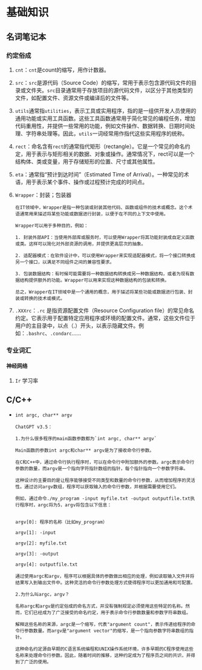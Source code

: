 # 基础知识

## 名词笔记本

### 约定俗成

1. `cnt`：`cnt`是count的缩写，用作计数器。
2. `src`：`src`是源代码（Source Code）的缩写，常用于表示包含源代码文件的目录或文件夹。`src`目录通常用于存放项目的源代码文件，以区分于其他类型的文件，如配置文件、资源文件或编译后的文件等。
3. `utils`通常指`utilities`，表示工具或实用程序，指的是一组供开发人员使用的通用功能或实用工具函数。这些工具函数通常用于简化常见的编程任务，增加代码重用性，并提供一些常用的功能，例如文件操作、数据转换、日期时间处理、字符串处理等。因此，`utils`一词经常用作指代这些实用程序的统称。
4. `rect`：命名含有`rect`的通常指代矩形（rectangle）。它是一个常见的命名约定，用于表示与矩形相关的数据、对象或操作。通常情况下，rect可以是一个结构体、类或变量，用于存储矩形的位置、尺寸或其他属性。
5. `eta`：通常指“预计到达时间”（Estimated Time of Arrival）。一种常见的术语，用于表示某个事件、操作或过程预计完成的时间点。
6. `Wrapper`：封装；包装器

    ```auto
    在IT领域中，Wrapper是指一种包装或封装其他代码、函数或组件的技术或概念。这个术语通常用来描述将某些功能或数据进行封装，以便于在不同的上下文中使用。

    Wrapper可以用于多种目的，例如：

    1. 封装外部API：当使用外部库或服务时，可以使用Wrapper将其功能封装成自定义函数或类。这样可以简化对外部资源的调用，并提供更高层次的抽象。

    2. 适配器模式：在软件设计中，可以使用Wrapper来实现适配器模式，将一个接口转换成另一个接口，以满足不同组件之间的兼容性要求。

    3. 包装数据结构：有时候可能需要将一种数据结构转换成另一种数据结构，或者为现有数据结构提供额外的功能。Wrapper可以用来实现这种数据结构的包装和转换。

    总之，Wrapper在IT领域中是一个通用的概念，用于描述将某些功能或数据进行包装、封装或转换的技术或模式。
    ```

7. `.XXXrc`：`.rc` 是指资源配置文件（Resource Configuration file）的常见命名约定。它表示用于配置特定应用程序或环境的配置文件。通常，这些文件位于用户的主目录中，以点（.）开头，以表示隐藏文件。例如：`.bashrc`、`.condarc`……

### 专业词汇

#### 神经网络

1. `Ir` 学习率

## C/C++

- `int argc, char** argv`

    ```ChatGPT
    ChatGPT v3.5：

    1.为什么很多程序的main函数参数都为`int argc, char** argv`

    Main函数的参数int argc和char** argv是为了接收命令行参数。

    在C和C++中，通过命令行执行程序时，可以在命令行中附加额外的参数。argc表示命令行参数的数量，而argv是一个指向字符指针数组的指针，每个指针指向一个参数字符串。

    这种设计的主要目的是让程序能够接受不同类型和数量的命令行参数，从而增加程序的灵活性。通过访问argv数组，程序可以获取输入的命令行参数，并根据需要使用它们。

    例如，通过命令./my_program -input myfile.txt -output outputfile.txt执行程序时，argc将为5，argv将包含以下信息：


    argv[0]: 程序的名称（比如my_program）

    argv[1]: -input

    argv[2]: myfile.txt

    argv[3]: -output

    argv[4]: outputfile.txt

    通过使用argc和argv，程序可以根据具体的参数做出相应的处理，例如读取输入文件并将结果写入到输出文件中。这种灵活的命令行参数处理方式使得程序可以更加通用和可配置。

    2.为什么叫argc，argv？
    
    名称argc和argv是约定俗成的命名方式，并没有强制规定必须使用这些特定的名称。然而，它们已经成为了广泛接受的命名约定，用于表示命令行参数数量和参数字符串数组。

    解释这些名称的来源，argc是一个缩写，代表"argument count"，表示传递给程序的命令行参数数量。而argv是"argument vector"的缩写，是一个指向参数字符串数组的指针。

    这种命名约定源自早期的C语言系统编程和UNIX操作系统环境，许多早期的C程序使用这些名称来处理命令行参数。因此，随着时间的推移，这种约定成为了程序员之间的共识，并得到了广泛的使用。
    ```
